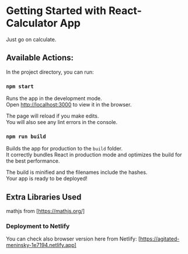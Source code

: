 # Getting Started with React-Calculator App

Just go on calculate.

## Available Actions:

In the project directory, you can run:

### `npm start`

Runs the app in the development mode.\
Open [http://localhost:3000](http://localhost:3000) to view it in the browser.

The page will reload if you make edits.\
You will also see any lint errors in the console.

### `npm run build`

Builds the app for production to the `build` folder.\
It correctly bundles React in production mode and optimizes the build for the best performance.

The build is minified and the filenames include the hashes.\
Your app is ready to be deployed!

## Extra Libraries Used

mathjs from [https://mathjs.org/]

### Deployment to Netlify

You can check also browser version here from Netlify: [https://agitated-meninsky-1e7194.netlify.app]
